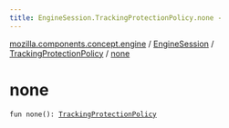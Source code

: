 ```yaml
---
title: EngineSession.TrackingProtectionPolicy.none - 
---
```


[mozilla.components.concept.engine](../../index.html) / [EngineSession](../index.html) / [TrackingProtectionPolicy](index.html) / [none](./none.html)

# none

`fun none(): `[`TrackingProtectionPolicy`](index.html)
